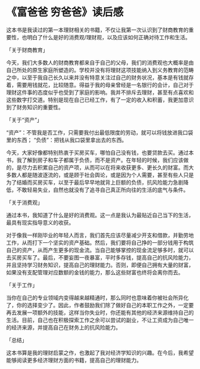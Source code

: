 # 《富爸爸 穷爸爸》读后感

这本书是我读过的第一本理财相关的书籍，不仅让我第一次认识到了财商教育的重要性，也明白了什么是好的消费观/理财观，以及应该如何正确对待工作和生活。

「关于财商教育」

今天，我们大多数人的财商教育都来自于自己的父母，我们的消费观也大概率是由自己所处的原生家庭所塑造的。学校并没有将理财这项技能纳入到义务教育的范畴之中，以至于我自己长久以来并没有特意关注过自己的财务状况，基本是有钱就存着，需要用钱就花，比较随意。得益于我的母亲曾经是一名银行的会计，自己对于理财这件事的态度似乎也受到了家庭的影响。我并不排斥去理财，甚至有点喜欢和这些数字打交道。特别是现在自己已经工作，有了一定的收入和积蓄，我更加意识到了财务知识的重要性。

「关于“资产”」

“资产”：不管我是否工作，只需要我付出最低限度的劳动，就可以将钱放进我口袋里的东西；
“负债”：把钱从我口袋里拿出去的东西。

今天，大家好像都特别热衷于买房买车，哪怕自己没有钱，也要贷款去买。通过本书，我了解到房子和车子都属于负债，而不是资产。在年轻的时候，我们应该做的，是尽力去积累自己的资产项，从而可以在将来收获更多、更长久的财富。而大多数人都是随波逐流的，或是顾于社会舆论，或是因为个人需要，甚至有些人只是为了结婚而买房买车，以至于最后早早地就背上巨额的负债，抗风险能力急剧降低，不敢轻易失业，自然也就没有了追寻自己真正所向往的生活的底气与条件。

「关于消费观」

通过本书，我知道了什么是好的消费观。这一点是我认为最贴近自己当下的生活，最具有现实指导意义的收获。

对于像我一样刚毕业的年轻人而言，我们首先应该尽量减少开支和借款，并勤劳地工作，从而打下一个坚实的资产基础。然后，我们要将自己挣的一部分钱用于构筑自己的资产，从而产生更多的现金流。当自己能够掌控的现金流足够多时，就可以去买房买车了。最后，不要妄图一夜暴富，平时多存钱，提高自己的抗风险能力，并且坚持学习财务知识，提高自己的理财能力。否则，即便自己拥有大量的财富，如果没有支配管理对应数额的金钱的能力，那么这些财富也终将会离你而去。

「关于工作」

当你在自己的专业领域内变得越来越精通时，那么同时也意味着你被社会所异化了，你的选择变少了。因此，作者鼓励我们除了做好自己的本职工作之外，一定要再去发展一项额外的技能，这样当你失业时，你还能有其他的经济来源维持自己的生活。目前，自己也在积极探索工作之余可以尝试的副业，不让工资成为自己唯一的经济来源，并提高自己在财务上的抗风险能力。

「总结」

这本书算是我的理财启蒙之作，也激起了我对经济学知识的兴趣。在今后，我希望能够阅读更多经济理财方面的书籍，提高自己的理财能力。